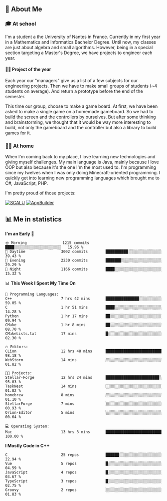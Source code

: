 ## 👀 About Me

### 🎓 At school

I'm a student a the University of Nantes in France. Currently in my first year in a Mathematics and Informatics Bachelor Degree. Until now, my classes are just about algebra and small algorithms. However, being in a special section targeting a Master's Degree, we have projects to engineer each year. 

#### 🔧🔬 Project of the year

Each year our "managers" give us a list of a few subjects for our engineering projects. Then we have to make small groups of students (~4 students on average). And return a prototype before the end of the semester.

This time our group, choose to make a game board. At first, we have been asked to make a single game on a homemade gameboard. So we had to build the screen and the controllers by ourselves. 
But after some thinking and brainstorming, we thought that it would be way more interesting to build, not only the gameboard and the controller but also a library to build games for it.

### 👨‍💻 At home

When I'm coming back to my place, I love learning new technologies and giving myself challenges. My main language is Java, mainly because I love OOP but also because it's the one I'm the most used to. I'm programming since my twelves when I was only doing Minecraft-oriented programming.  I quickly get into learning new programming languages which brought me to C#, JavaScript, PHP. 

I'm pretty proud of those projects:

[![SCALU](https://github-readme-stats.vercel.app/api/pin?username=renardfute&repo=SCALU)](https://github.com/renardfute/scalu)
[![AppBuilder](https://github-readme-stats.vercel.app/api/pin?username=pulsedev2&repo=AppBuilder)](https://github.com/pulsedev2/AppBuilder)

## 📊 Me in statistics
<!--START_SECTION:waka-->
**I'm an Early 🐤** 

```text
🌞 Morning                1215 commits        ████░░░░░░░░░░░░░░░░░░░░░   15.96 % 
🌆 Daytime                3002 commits        ██████████░░░░░░░░░░░░░░░   39.43 % 
🌃 Evening                2230 commits        ███████░░░░░░░░░░░░░░░░░░   29.29 % 
🌙 Night                  1166 commits        ████░░░░░░░░░░░░░░░░░░░░░   15.32 % 
```


📊 **This Week I Spent My Time On** 

```text
💬 Programming Languages: 
C++                      7 hrs 42 mins       ███████████████░░░░░░░░░░   59.05 % 
C                        1 hr 51 mins        ████░░░░░░░░░░░░░░░░░░░░░   14.28 % 
Python                   1 hr 17 mins        ██░░░░░░░░░░░░░░░░░░░░░░░   09.94 % 
CMake                    1 hr 8 mins         ██░░░░░░░░░░░░░░░░░░░░░░░   08.70 % 
CMakeLists.txt           17 mins             █░░░░░░░░░░░░░░░░░░░░░░░░   02.30 % 

🔥 Editors: 
CLion                    12 hrs 48 mins      █████████████████████████   98.18 % 
WebStorm                 14 mins             ░░░░░░░░░░░░░░░░░░░░░░░░░   01.82 % 

🐱‍💻 Projects: 
Stellar-Forge            12 hrs 24 mins      ████████████████████████░   95.03 % 
TaskNest                 14 mins             ░░░░░░░░░░░░░░░░░░░░░░░░░   01.82 % 
homebrew                 8 mins              ░░░░░░░░░░░░░░░░░░░░░░░░░   01.10 % 
StellarForge             7 mins              ░░░░░░░░░░░░░░░░░░░░░░░░░   00.93 % 
Orion-Editor             5 mins              ░░░░░░░░░░░░░░░░░░░░░░░░░   00.64 % 

💻 Operating System: 
Mac                      13 hrs 3 mins       █████████████████████████   100.00 % 
```

**I Mostly Code in C++** 

```text
C                        25 repos            ██████░░░░░░░░░░░░░░░░░░░   22.94 % 
Vue                      5 repos             █░░░░░░░░░░░░░░░░░░░░░░░░   04.59 % 
JavaScript               4 repos             █░░░░░░░░░░░░░░░░░░░░░░░░   03.67 % 
TypeScript               3 repos             █░░░░░░░░░░░░░░░░░░░░░░░░   02.75 % 
Groovy                   2 repos             ░░░░░░░░░░░░░░░░░░░░░░░░░   01.83 % 
```




<!--END_SECTION:waka-->
